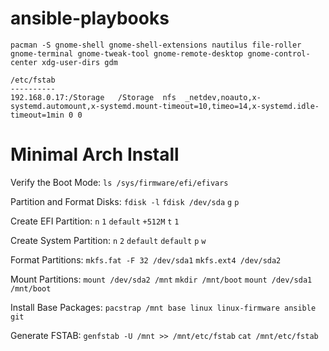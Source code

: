 # ansible-playbooks

`pacman -S gnome-shell gnome-shell-extensions nautilus file-roller gnome-terminal gnome-tweak-tool gnome-remote-desktop gnome-control-center xdg-user-dirs gdm`

```
/etc/fstab
----------
192.168.0.17:/Storage   /Storage  nfs  _netdev,noauto,x-systemd.automount,x-systemd.mount-timeout=10,timeo=14,x-systemd.idle-timeout=1min 0 0
```


# Minimal Arch Install

Verify the Boot Mode:
`ls /sys/firmware/efi/efivars`

Partition and Format Disks:
`fdisk -l`
`fdisk /dev/sda`
`g`
`p`

Create EFI Partition:
`n`
`1`
`default`
`+512M`
`t`
`1`

Create System Partition:
`n`
`2`
`default`
`default`
`p`
`w`

Format Partitions:
`mkfs.fat -F 32 /dev/sda1`
`mkfs.ext4 /dev/sda2`

Mount Partitions:
`mount /dev/sda2 /mnt`
`mkdir /mnt/boot`
`mount /dev/sda1 /mnt/boot`

Install Base Packages:
`pacstrap /mnt base linux linux-firmware ansible git`

Generate FSTAB:
`genfstab -U /mnt >> /mnt/etc/fstab`
`cat /mnt/etc/fstab`
